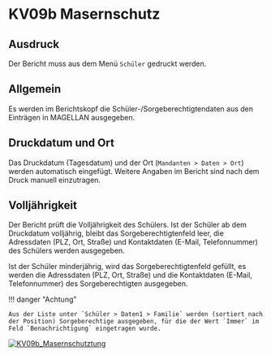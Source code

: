﻿# KV09b Masernschutz

[1]:/assets/images/berichte.schueler/KV09b_Masernschutz.png "KV09b_Masernschutz"

## Ausdruck

Der Bericht muss aus dem Menü `Schüler` gedruckt werden.

## Allgemein

Es werden im Berichtskopf die Schüler-/Sorgeberechtigtendaten aus den Einträgen in MAGELLAN ausgegeben. 

## Druckdatum und Ort

Das Druckdatum (Tagesdatum) und der Ort (`Mandanten > Daten > Ort`) werden automatisch eingefügt. Weitere Angaben im Bericht sind nach dem Druck manuell einzutragen.

## Volljährigkeit

Der Bericht prüft die Volljährigkeit des Schülers. Ist der Schüler ab dem Druckdatum volljährig, bleibt das Sorgeberechtigtenfeld leer, die Adressdaten (PLZ, Ort, Straße) und Kontaktdaten (E-Mail, Telefonnummer) des Schülers werden ausgegeben.

Ist der Schüler minderjährig, wird das Sorgeberechtigtenfeld gefüllt, es werden die Adressdaten (PLZ, Ort, Straße) und die Kontaktdaten (E-Mail, Telefonnummer) des Sorgeberechtigten ausgegeben.

!!! danger "Achtung"

    Aus der Liste unter `Schüler > Daten1 > Familie` werden (sortiert nach der Position) Sorgeberechtige ausgegeben, für die der Wert `Immer` im Feld `Benachrichtigung` eingetragen wurde.

[![KV09b_Masernschutztung][1]][1]

